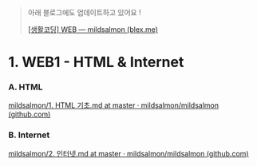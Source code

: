 > 아래 블로그에도 업데이트하고 있어요 !
>
> [[생활코딩] WEB — mildsalmon (blex.me)](https://blex.me/@mildsalmon/%EC%83%9D%ED%99%9C%EC%BD%94%EB%94%A9-web)

# 1. WEB1 - HTML & Internet

### A. HTML

[mildsalmon/1. HTML 기초.md at master · mildsalmon/mildsalmon (github.com)](https://github.com/mildsalmon/mildsalmon/blob/master/Study/Web/%EC%83%9D%ED%99%9C%EC%BD%94%EB%94%A9/WEB1/1.%20HTML%20%EA%B8%B0%EC%B4%88.md)

### B. Internet


[mildsalmon/2. 인터넷.md at master · mildsalmon/mildsalmon (github.com)](https://github.com/mildsalmon/mildsalmon/blob/master/Study/Web/%EC%83%9D%ED%99%9C%EC%BD%94%EB%94%A9/WEB1/2.%20%EC%9D%B8%ED%84%B0%EB%84%B7.md)
